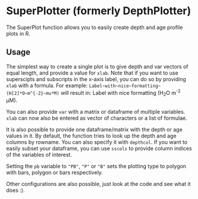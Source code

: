 # SuperPlotter (formerly DepthPlotter)
The SuperPlot function allows you to easily create depth and age profile plots in R. 

## Usage
The simplest way to create a single plot is to give depth and var vectors of equal length, 
and provide a value for `xlab`. Note that if you want to use superscipts and subscripts in 
the x-axis label, you can do so by providing `xlab` with a formula. For example: `Label~with~nice~formatting~(H[2]*O~m^{-2}~mu*M)` will result in: Label with nice formatting (H<sub>2</sub>O m<sup>-2</sup> μM).

You can also provide `var` with a matrix or dataframe of multiple variables. `xlab` can 
now also be entered as vector of characters or a list of formulae.

It is also possible to provide one dataframe/matrix with the depth or age values in it. By default, the function tries to look up the depth and age columns by rowname.
You can also specify it with `depthcol`. If you want to easily 
subset your dataframe, you can use `sscols` to provide column indices of the variables of
interest.

Setting the `pb` variable to `"PB"`, `"P"` or `"B"` sets the plotting type to polygon with bars, polygon or bars respectively.

Other configurations are also possible, just look at the code and see what it does :).
